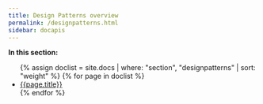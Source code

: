 ```yaml
---
title: Design Patterns overview
permalink: /designpatterns.html
sidebar: docapis
---
```


**In this section:**

<ul>
{% assign doclist = site.docs | where: "section", "designpatterns" | sort: "weight" %}
{% for page in doclist %}
<li class="level1"><a href="{{page.permalink | remove: "/" }}">{{page.title}}</a></li>
{% endfor %}
</ul>
